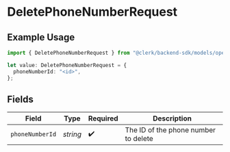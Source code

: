 # DeletePhoneNumberRequest

## Example Usage

```typescript
import { DeletePhoneNumberRequest } from "@clerk/backend-sdk/models/operations";

let value: DeletePhoneNumberRequest = {
  phoneNumberId: "<id>",
};
```

## Fields

| Field                                | Type                                 | Required                             | Description                          |
| ------------------------------------ | ------------------------------------ | ------------------------------------ | ------------------------------------ |
| `phoneNumberId`                      | *string*                             | :heavy_check_mark:                   | The ID of the phone number to delete |